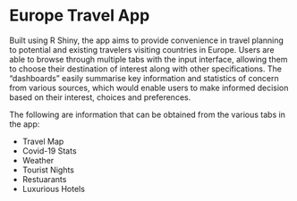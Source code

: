 # Europe Travel App

Built using R Shiny, the app aims to provide convenience in travel planning to potential and existing travelers visiting countries in Europe. Users are able to browse through multiple tabs with the input interface, allowing them to choose their destination of interest along with other specifications. The “dashboards” easily summarise key information and statistics of concern from various sources, which would enable users to make informed decision based on their interest, choices and preferences. 

The following are information that can be obtained from the various tabs in the app: 
* Travel Map
* Covid-19 Stats
* Weather
* Tourist Nights
* Restuarants
* Luxurious Hotels

